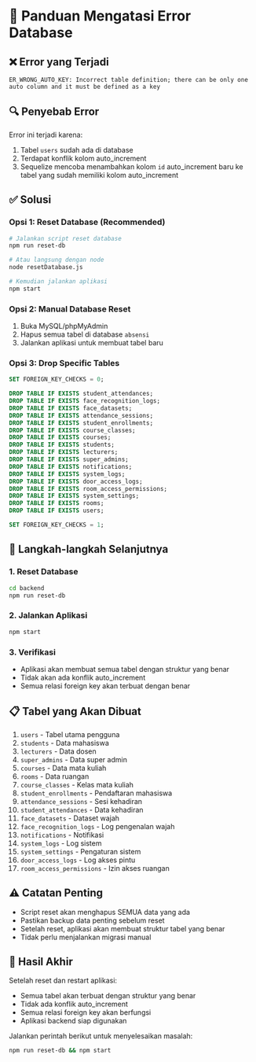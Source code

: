 # 🔧 Panduan Mengatasi Error Database

## ❌ Error yang Terjadi
```
ER_WRONG_AUTO_KEY: Incorrect table definition; there can be only one auto column and it must be defined as a key
```

## 🔍 Penyebab Error
Error ini terjadi karena:
1. Tabel `users` sudah ada di database
2. Terdapat konflik kolom auto_increment
3. Sequelize mencoba menambahkan kolom `id` auto_increment baru ke tabel yang sudah memiliki kolom auto_increment

## ✅ Solusi

### Opsi 1: Reset Database (Recommended)
```bash
# Jalankan script reset database
npm run reset-db

# Atau langsung dengan node
node resetDatabase.js

# Kemudian jalankan aplikasi
npm start
```

### Opsi 2: Manual Database Reset
1. Buka MySQL/phpMyAdmin
2. Hapus semua tabel di database `absensi`
3. Jalankan aplikasi untuk membuat tabel baru

### Opsi 3: Drop Specific Tables
```sql
SET FOREIGN_KEY_CHECKS = 0;

DROP TABLE IF EXISTS student_attendances;
DROP TABLE IF EXISTS face_recognition_logs;
DROP TABLE IF EXISTS face_datasets;
DROP TABLE IF EXISTS attendance_sessions;
DROP TABLE IF EXISTS student_enrollments;
DROP TABLE IF EXISTS course_classes;
DROP TABLE IF EXISTS courses;
DROP TABLE IF EXISTS students;
DROP TABLE IF EXISTS lecturers;
DROP TABLE IF EXISTS super_admins;
DROP TABLE IF EXISTS notifications;
DROP TABLE IF EXISTS system_logs;
DROP TABLE IF EXISTS door_access_logs;
DROP TABLE IF EXISTS room_access_permissions;
DROP TABLE IF EXISTS system_settings;
DROP TABLE IF EXISTS rooms;
DROP TABLE IF EXISTS users;

SET FOREIGN_KEY_CHECKS = 1;
```

## 🚀 Langkah-langkah Selanjutnya

### 1. Reset Database
```bash
cd backend
npm run reset-db
```

### 2. Jalankan Aplikasi
```bash
npm start
```

### 3. Verifikasi
- Aplikasi akan membuat semua tabel dengan struktur yang benar
- Tidak akan ada konflik auto_increment
- Semua relasi foreign key akan terbuat dengan benar

## 📋 Tabel yang Akan Dibuat
1. `users` - Tabel utama pengguna
2. `students` - Data mahasiswa
3. `lecturers` - Data dosen
4. `super_admins` - Data super admin
5. `courses` - Data mata kuliah
6. `rooms` - Data ruangan
7. `course_classes` - Kelas mata kuliah
8. `student_enrollments` - Pendaftaran mahasiswa
9. `attendance_sessions` - Sesi kehadiran
10. `student_attendances` - Data kehadiran
11. `face_datasets` - Dataset wajah
12. `face_recognition_logs` - Log pengenalan wajah
13. `notifications` - Notifikasi
14. `system_logs` - Log sistem
15. `system_settings` - Pengaturan sistem
16. `door_access_logs` - Log akses pintu
17. `room_access_permissions` - Izin akses ruangan

## ⚠️ Catatan Penting
- Script reset akan menghapus SEMUA data yang ada
- Pastikan backup data penting sebelum reset
- Setelah reset, aplikasi akan membuat struktur tabel yang benar
- Tidak perlu menjalankan migrasi manual

## 🎯 Hasil Akhir
Setelah reset dan restart aplikasi:
- Semua tabel akan terbuat dengan struktur yang benar
- Tidak ada konflik auto_increment
- Semua relasi foreign key akan berfungsi
- Aplikasi backend siap digunakan

Jalankan perintah berikut untuk menyelesaikan masalah:
```bash
npm run reset-db && npm start
```
